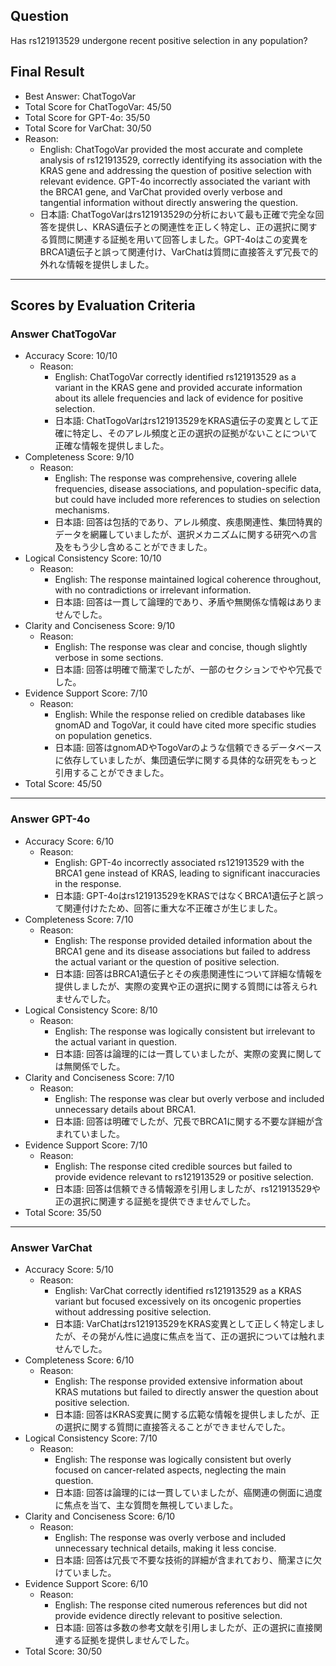 ## Question

Has rs121913529 undergone recent positive selection in any population?

## Final Result

- Best Answer: ChatTogoVar
- Total Score for ChatTogoVar: 45/50
- Total Score for GPT-4o: 35/50
- Total Score for VarChat: 30/50
- Reason:
  - English: ChatTogoVar provided the most accurate and complete analysis of rs121913529, correctly identifying its association with the KRAS gene and addressing the question of positive selection with relevant evidence. GPT-4o incorrectly associated the variant with the BRCA1 gene, and VarChat provided overly verbose and tangential information without directly answering the question.
  - 日本語: ChatTogoVarはrs121913529の分析において最も正確で完全な回答を提供し、KRAS遺伝子との関連性を正しく特定し、正の選択に関する質問に関連する証拠を用いて回答しました。GPT-4oはこの変異をBRCA1遺伝子と誤って関連付け、VarChatは質問に直接答えず冗長で的外れな情報を提供しました。

---

## Scores by Evaluation Criteria

### Answer ChatTogoVar
- Accuracy Score: 10/10
  - Reason: 
    - English: ChatTogoVar correctly identified rs121913529 as a variant in the KRAS gene and provided accurate information about its allele frequencies and lack of evidence for positive selection.
    - 日本語: ChatTogoVarはrs121913529をKRAS遺伝子の変異として正確に特定し、そのアレル頻度と正の選択の証拠がないことについて正確な情報を提供しました。
- Completeness Score: 9/10
  - Reason: 
    - English: The response was comprehensive, covering allele frequencies, disease associations, and population-specific data, but could have included more references to studies on selection mechanisms.
    - 日本語: 回答は包括的であり、アレル頻度、疾患関連性、集団特異的データを網羅していましたが、選択メカニズムに関する研究への言及をもう少し含めることができました。
- Logical Consistency Score: 10/10
  - Reason: 
    - English: The response maintained logical coherence throughout, with no contradictions or irrelevant information.
    - 日本語: 回答は一貫して論理的であり、矛盾や無関係な情報はありませんでした。
- Clarity and Conciseness Score: 9/10
  - Reason: 
    - English: The response was clear and concise, though slightly verbose in some sections.
    - 日本語: 回答は明確で簡潔でしたが、一部のセクションでやや冗長でした。
- Evidence Support Score: 7/10
  - Reason: 
    - English: While the response relied on credible databases like gnomAD and TogoVar, it could have cited more specific studies on population genetics.
    - 日本語: 回答はgnomADやTogoVarのような信頼できるデータベースに依存していましたが、集団遺伝学に関する具体的な研究をもっと引用することができました。
- Total Score: 45/50

---

### Answer GPT-4o
- Accuracy Score: 6/10
  - Reason: 
    - English: GPT-4o incorrectly associated rs121913529 with the BRCA1 gene instead of KRAS, leading to significant inaccuracies in the response.
    - 日本語: GPT-4oはrs121913529をKRASではなくBRCA1遺伝子と誤って関連付けたため、回答に重大な不正確さが生じました。
- Completeness Score: 7/10
  - Reason: 
    - English: The response provided detailed information about the BRCA1 gene and its disease associations but failed to address the actual variant or the question of positive selection.
    - 日本語: 回答はBRCA1遺伝子とその疾患関連性について詳細な情報を提供しましたが、実際の変異や正の選択に関する質問には答えられませんでした。
- Logical Consistency Score: 8/10
  - Reason: 
    - English: The response was logically consistent but irrelevant to the actual variant in question.
    - 日本語: 回答は論理的には一貫していましたが、実際の変異に関しては無関係でした。
- Clarity and Conciseness Score: 7/10
  - Reason: 
    - English: The response was clear but overly verbose and included unnecessary details about BRCA1.
    - 日本語: 回答は明確でしたが、冗長でBRCA1に関する不要な詳細が含まれていました。
- Evidence Support Score: 7/10
  - Reason: 
    - English: The response cited credible sources but failed to provide evidence relevant to rs121913529 or positive selection.
    - 日本語: 回答は信頼できる情報源を引用しましたが、rs121913529や正の選択に関連する証拠を提供できませんでした。
- Total Score: 35/50

---

### Answer VarChat
- Accuracy Score: 5/10
  - Reason: 
    - English: VarChat correctly identified rs121913529 as a KRAS variant but focused excessively on its oncogenic properties without addressing positive selection.
    - 日本語: VarChatはrs121913529をKRAS変異として正しく特定しましたが、その発がん性に過度に焦点を当て、正の選択については触れませんでした。
- Completeness Score: 6/10
  - Reason: 
    - English: The response provided extensive information about KRAS mutations but failed to directly answer the question about positive selection.
    - 日本語: 回答はKRAS変異に関する広範な情報を提供しましたが、正の選択に関する質問に直接答えることができませんでした。
- Logical Consistency Score: 7/10
  - Reason: 
    - English: The response was logically consistent but overly focused on cancer-related aspects, neglecting the main question.
    - 日本語: 回答は論理的には一貫していましたが、癌関連の側面に過度に焦点を当て、主な質問を無視していました。
- Clarity and Conciseness Score: 6/10
  - Reason: 
    - English: The response was overly verbose and included unnecessary technical details, making it less concise.
    - 日本語: 回答は冗長で不要な技術的詳細が含まれており、簡潔さに欠けていました。
- Evidence Support Score: 6/10
  - Reason: 
    - English: The response cited numerous references but did not provide evidence directly relevant to positive selection.
    - 日本語: 回答は多数の参考文献を引用しましたが、正の選択に直接関連する証拠を提供しませんでした。
- Total Score: 30/50